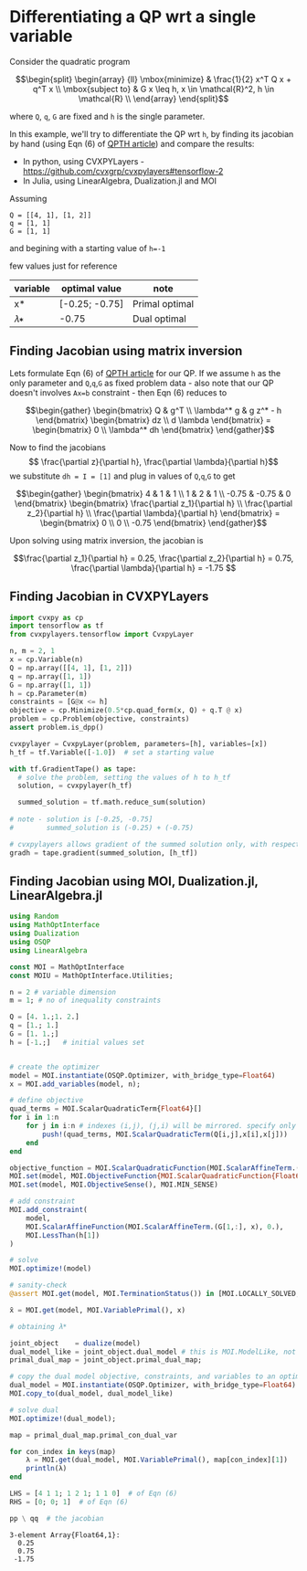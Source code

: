 # Differentiating a QP wrt a single variable

Consider the quadratic program

```math
\begin{split}
\begin{array} {ll}
\mbox{minimize} & \frac{1}{2} x^T Q x + q^T x \\
\mbox{subject to} & G x \leq h, x \in \mathcal{R}^2, h \in \mathcal{R} \\
\end{array}
\end{split}
```

where `Q`, `q`, `G` are fixed and `h` is the single parameter.

In this example, we'll try to differentiate the QP wrt `h`, by finding its jacobian by hand (using Eqn (6) of [QPTH article](https://arxiv.org/pdf/1703.00443.pdf)) and compare the results:
- In python, using CVXPYLayers - https://github.com/cvxgrp/cvxpylayers#tensorflow-2
- In Julia, using LinearAlgebra, Dualization.jl and MOI

Assuming 
```
Q = [[4, 1], [1, 2]]
q = [1, 1]
G = [1, 1]
```
and begining with a starting value of `h=-1`

few values just for reference

| variable | optimal value | note |
|----|------|-----|
| x* | [-0.25; -0.75] | Primal optimal | 
| 𝜆∗ | -0.75 | Dual optimal | 


## Finding Jacobian using matrix inversion
Lets formulate Eqn (6) of [QPTH article](https://arxiv.org/pdf/1703.00443.pdf) for our QP. If we assume `h` as the only parameter and `Q`,`q`,`G` as fixed problem data - also note that our QP doesn't involves `Ax=b` constraint - then Eqn (6) reduces to 
```math
\begin{gather}
 \begin{bmatrix} 
     Q & g^T \\
     \lambda^* g & g z^* - h
 \end{bmatrix}
 \begin{bmatrix} 
     dz \\
     d \lambda
 \end{bmatrix}
 =
  \begin{bmatrix}
   0 \\
   \lambda^* dh
   \end{bmatrix}
\end{gather}
```

Now to find the jacobians $$ \frac{\partial z}{\partial h}, \frac{\partial \lambda}{\partial h}$$
we substitute `dh = I = [1]` and plug in values of `Q`,`q`,`G` to get
```math
\begin{gather}
 \begin{bmatrix} 
     4 & 1 & 1 \\
     1 & 2 & 1 \\
     -0.75 & -0.75 & 0
 \end{bmatrix}
 \begin{bmatrix} 
     \frac{\partial z_1}{\partial h} \\
     \frac{\partial z_2}{\partial h} \\
     \frac{\partial \lambda}{\partial h}
 \end{bmatrix}
 =
  \begin{bmatrix}
   0 \\
   0 \\
   -0.75
   \end{bmatrix}
\end{gather}
```

Upon solving using matrix inversion, the jacobian is
```math
\frac{\partial z_1}{\partial h} = 0.25, \frac{\partial z_2}{\partial h} = 0.75, \frac{\partial \lambda}{\partial h} = -1.75 
```


## Finding Jacobian in CVXPYLayers

```python
import cvxpy as cp
import tensorflow as tf
from cvxpylayers.tensorflow import CvxpyLayer

n, m = 2, 1
x = cp.Variable(n)
Q = np.array([[4, 1], [1, 2]])
q = np.array([1, 1])
G = np.array([1, 1])
h = cp.Parameter(m)
constraints = [G@x <= h]
objective = cp.Minimize(0.5*cp.quad_form(x, Q) + q.T @ x)
problem = cp.Problem(objective, constraints)
assert problem.is_dpp()

cvxpylayer = CvxpyLayer(problem, parameters=[h], variables=[x])
h_tf = tf.Variable([-1.0])  # set a starting value

with tf.GradientTape() as tape:
  # solve the problem, setting the values of h to h_tf
  solution, = cvxpylayer(h_tf)

  summed_solution = tf.math.reduce_sum(solution)
  
# note - solution is [-0.25, -0.75]
#        summed_solution is (-0.25) + (-0.75)

# cvxpylayers allows gradient of the summed solution only, with respect to h
gradh = tape.gradient(summed_solution, [h_tf])
```


## Finding Jacobian using MOI, Dualization.jl, LinearAlgebra.jl


```julia
using Random
using MathOptInterface
using Dualization
using OSQP
using LinearAlgebra

const MOI = MathOptInterface
const MOIU = MathOptInterface.Utilities;

n = 2 # variable dimension
m = 1; # no of inequality constraints

Q = [4. 1.;1. 2.]
q = [1.; 1.]
G = [1. 1.;]
h = [-1.;]   # initial values set


# create the optimizer
model = MOI.instantiate(OSQP.Optimizer, with_bridge_type=Float64)
x = MOI.add_variables(model, n);

# define objective
quad_terms = MOI.ScalarQuadraticTerm{Float64}[]
for i in 1:n
    for j in i:n # indexes (i,j), (j,i) will be mirrored. specify only one kind
        push!(quad_terms, MOI.ScalarQuadraticTerm(Q[i,j],x[i],x[j]))
    end
end

objective_function = MOI.ScalarQuadraticFunction(MOI.ScalarAffineTerm.(q, x),quad_terms,0.)
MOI.set(model, MOI.ObjectiveFunction{MOI.ScalarQuadraticFunction{Float64}}(), objective_function)
MOI.set(model, MOI.ObjectiveSense(), MOI.MIN_SENSE)

# add constraint
MOI.add_constraint(
    model,
    MOI.ScalarAffineFunction(MOI.ScalarAffineTerm.(G[1,:], x), 0.),
    MOI.LessThan(h[1])
)

# solve
MOI.optimize!(model)

# sanity-check
@assert MOI.get(model, MOI.TerminationStatus()) in [MOI.LOCALLY_SOLVED, MOI.OPTIMAL]

x̄ = MOI.get(model, MOI.VariablePrimal(), x)

# obtaining λ*

joint_object    = dualize(model)
dual_model_like = joint_object.dual_model # this is MOI.ModelLike, not an MOI.AbstractOptimizer; can't call optimizer on it
primal_dual_map = joint_object.primal_dual_map;

# copy the dual model objective, constraints, and variables to an optimizer
dual_model = MOI.instantiate(OSQP.Optimizer, with_bridge_type=Float64)
MOI.copy_to(dual_model, dual_model_like)

# solve dual
MOI.optimize!(dual_model);

map = primal_dual_map.primal_con_dual_var

for con_index in keys(map)
    λ = MOI.get(dual_model, MOI.VariablePrimal(), map[con_index][1])
    println(λ)
end

LHS = [4 1 1; 1 2 1; 1 1 0]  # of Eqn (6)
RHS = [0; 0; 1]  # of Eqn (6)

pp \ qq  # the jacobian
```


    3-element Array{Float64,1}:
      0.25
      0.75
     -1.75
